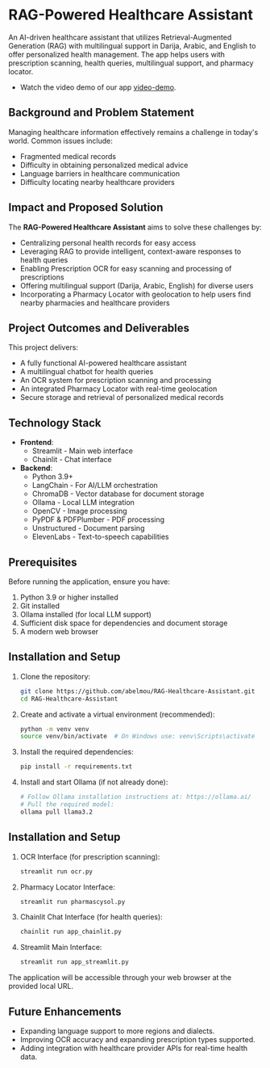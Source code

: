 # RAG-Powered Healthcare Assistant

An AI-driven healthcare assistant that utilizes Retrieval-Augmented Generation (RAG) with multilingual support in Darija, Arabic, and English to offer personalized health management. The app helps users with prescription scanning, health queries, multilingual support, and pharmacy locator.

- Watch the video demo of our app [video-demo](https://shorturl.at/HHoY6).

## Background and Problem Statement

Managing healthcare information effectively remains a challenge in today's world. Common issues include:

- Fragmented medical records
- Difficulty in obtaining personalized medical advice
- Language barriers in healthcare communication
- Difficulty locating nearby healthcare providers

## Impact and Proposed Solution

The **RAG-Powered Healthcare Assistant** aims to solve these challenges by:

- Centralizing personal health records for easy access
- Leveraging RAG to provide intelligent, context-aware responses to health queries
- Enabling Prescription OCR for easy scanning and processing of prescriptions
- Offering multilingual support (Darija, Arabic, English) for diverse users
- Incorporating a Pharmacy Locator with geolocation to help users find nearby pharmacies and healthcare providers

## Project Outcomes and Deliverables

This project delivers:

- A fully functional AI-powered healthcare assistant
- A multilingual chatbot for health queries
- An OCR system for prescription scanning and processing
- An integrated Pharmacy Locator with real-time geolocation
- Secure storage and retrieval of personalized medical records

## Technology Stack

- **Frontend**: 
  - Streamlit - Main web interface
  - Chainlit - Chat interface
- **Backend**:
  - Python 3.9+
  - LangChain - For AI/LLM orchestration
  - ChromaDB - Vector database for document storage
  - Ollama - Local LLM integration
  - OpenCV - Image processing
  - PyPDF & PDFPlumber - PDF processing
  - Unstructured - Document parsing
  - ElevenLabs - Text-to-speech capabilities

## Prerequisites

Before running the application, ensure you have:

1. Python 3.9 or higher installed
2. Git installed
3. Ollama installed (for local LLM support)
4. Sufficient disk space for dependencies and document storage
5. A modern web browser

## Installation and Setup

1. Clone the repository:
   ```bash
   git clone https://github.com/abelmou/RAG-Healthcare-Assistant.git
   cd RAG-Healthcare-Assistant
   ```

2. Create and activate a virtual environment (recommended):
   ```bash
   python -m venv venv
   source venv/bin/activate  # On Windows use: venv\Scripts\activate
   ```

3. Install the required dependencies:
   ```bash
   pip install -r requirements.txt
   ```

4. Install and start Ollama (if not already done):
   ```bash
   # Follow Ollama installation instructions at: https://ollama.ai/
   # Pull the required model:
   ollama pull llama3.2
   ```

## Installation and Setup

1. OCR Interface (for prescription scanning):
   ```bash
   streamlit run ocr.py
   ```

2. Pharmacy Locator Interface:
   ```bash
   streamlit run pharmascysol.py
   ```

3. Chainlit Chat Interface (for health queries):
   ```bash
   chainlit run app_chainlit.py
   ```

4. Streamlit Main Interface:
   ```bash
   streamlit run app_streamlit.py
   ```

The application will be accessible through your web browser at the provided local URL.

## Future Enhancements
- Expanding language support to more regions and dialects.
- Improving OCR accuracy and expanding prescription types supported.
- Adding integration with healthcare provider APIs for real-time health data.